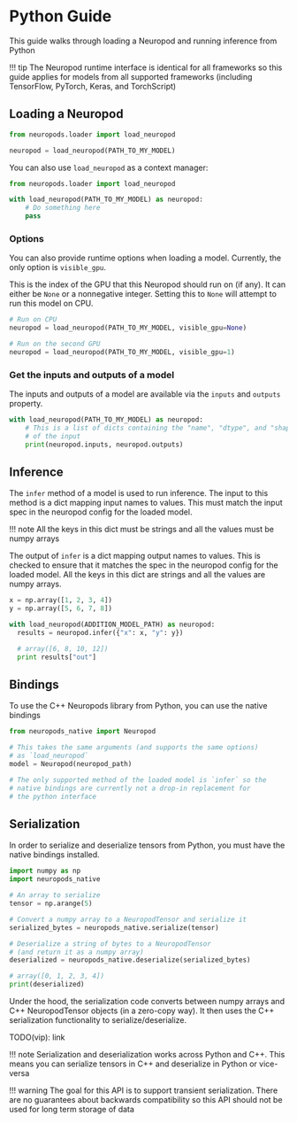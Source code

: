 # Python Guide

This guide walks through loading a Neuropod and running inference from Python

!!! tip
    The Neuropod runtime interface is identical for all frameworks so this guide applies for models from all supported frameworks (including TensorFlow, PyTorch, Keras, and TorchScript)

## Loading a Neuropod

```py
from neuropods.loader import load_neuropod

neuropod = load_neuropod(PATH_TO_MY_MODEL)
```

You can also use `load_neuropod` as a context manager:

```py
from neuropods.loader import load_neuropod

with load_neuropod(PATH_TO_MY_MODEL) as neuropod:
    # Do something here
    pass
```

### Options

You can also provide runtime options when loading a model. Currently, the only option is `visible_gpu`.

This is the index of the GPU that this Neuropod should run on (if any). It can either be `None` or a nonnegative integer.
Setting this to `None` will attempt to run this model on CPU.

```py
# Run on CPU
neuropod = load_neuropod(PATH_TO_MY_MODEL, visible_gpu=None)

# Run on the second GPU
neuropod = load_neuropod(PATH_TO_MY_MODEL, visible_gpu=1)
```

### Get the inputs and outputs of a model

The inputs and outputs of a model are available via the `inputs` and `outputs` property.

```py
with load_neuropod(PATH_TO_MY_MODEL) as neuropod:
    # This is a list of dicts containing the "name", "dtype", and "shape"
    # of the input
    print(neuropod.inputs, neuropod.outputs)
```

## Inference
The `infer` method of a model is used to run inference. The input to this method is a dict mapping input names to values. This must match the input spec in the neuropod config for the loaded model.

!!! note
    All the keys in this dict must be strings and all the values must be numpy arrays

The output of `infer` is a dict mapping output names to values. This is checked to ensure that it matches the spec in the neuropod config for the loaded model. All the keys in this dict are strings and all the values are numpy arrays.


```py
x = np.array([1, 2, 3, 4])
y = np.array([5, 6, 7, 8])

with load_neuropod(ADDITION_MODEL_PATH) as neuropod:
  results = neuropod.infer({"x": x, "y": y})

  # array([6, 8, 10, 12])
  print results["out"]
```


## Bindings

To use the C++ Neuropods library from Python, you can use the native bindings

```py
from neuropods_native import Neuropod

# This takes the same arguments (and supports the same options)
# as `load_neuropod`
model = Neuropod(neuropod_path)

# The only supported method of the loaded model is `infer` so the
# native bindings are currently not a drop-in replacement for
# the python interface
```

## Serialization

In order to serialize and deserialize tensors from Python, you must have the native bindings installed.

```py
import numpy as np
import neuropods_native

# An array to serialize
tensor = np.arange(5)

# Convert a numpy array to a NeuropodTensor and serialize it
serialized_bytes = neuropods_native.serialize(tensor)

# Deserialize a string of bytes to a NeuropodTensor
# (and return it as a numpy array)
deserialized = neuropods_native.deserialize(serialized_bytes)

# array([0, 1, 2, 3, 4])
print(deserialized)
```

Under the hood, the serialization code converts between numpy arrays and C++ NeuropodTensor objects (in a zero-copy way). It then uses the C++ serialization functionality to serialize/deserialize.

TODO(vip): link

!!! note
    Serialization and deserialization works across Python and C++. This means you can serialize tensors in C++ and deserialize in Python or vice-versa

!!! warning
    The goal for this API is to support transient serialization. There are no guarantees about backwards compatibility so this API should not be used for long term storage of data

